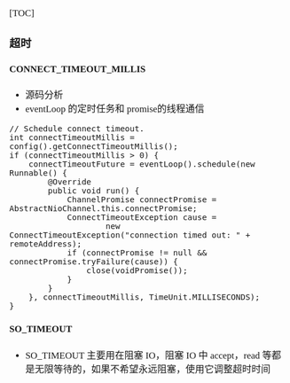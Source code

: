 <span  style="font-family: Simsun,serif; font-size: 17px; ">

[TOC]

### 超时

#### CONNECT_TIMEOUT_MILLIS

- 源码分析
- eventLoop 的定时任务和 promise的线程通信

~~~AbstractNioChannel
// Schedule connect timeout.
int connectTimeoutMillis = config().getConnectTimeoutMillis();
if (connectTimeoutMillis > 0) {
    connectTimeoutFuture = eventLoop().schedule(new Runnable() {
        @Override
        public void run() {
            ChannelPromise connectPromise = AbstractNioChannel.this.connectPromise;
            ConnectTimeoutException cause =
                    new ConnectTimeoutException("connection timed out: " + remoteAddress);
            if (connectPromise != null && connectPromise.tryFailure(cause)) {
                close(voidPromise());
            }
        }
    }, connectTimeoutMillis, TimeUnit.MILLISECONDS);
}
~~~

#### SO_TIMEOUT

- SO_TIMEOUT 主要用在阻塞 IO，阻塞 IO 中 accept，read 等都是无限等待的，如果不希望永远阻塞，使用它调整超时时间

</span>